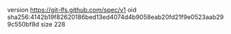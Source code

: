 version https://git-lfs.github.com/spec/v1
oid sha256:4142b19f82620186bed13ed4074d4b9058eab20fd21f9e0523aab299c550bf8d
size 228
